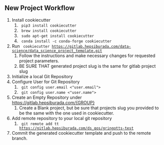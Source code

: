 ## New Project Workflow

1. Install cookiecutter
   1. <code> pip3 install cookiecutter </code>
   2. <code> brew install cookiecutter </code>
   3. <code> sudo apt-get install cookiecutter </code>
   4. <code> conda install -c conda-forge cookiecutter </code>
2. Run <code> cookiecutter https://gitlab.hepsiburada.com/data-science/data_science_project_template.git </code>
   1. Follow the instructions and make necessary changes for requested project parameters.
   2. BE SURE THAT generated project slug is the same for gitlab project slug
3. Initialize a local Git Repository
4. Configure User for Git Repository
   1. <code> git config user.email <"user.email"> </code>
   2. <code> git config user.name <"user.name"> </code>
5. Create an Empty Repository under https://gitlab.hepsiburada.com/{GROUP}
   1. Create a Blank project, but be sure that projects slug you provided to be the same with the one used in cookiecutter.
6. Add remote repository to your local git repository
   1. <code> git remote add tt https://gitlab.hepsiburada.com/ds_qos/gringotts-test </code>
7. Commit the generated cookiecutter template and push to the remote branch.
